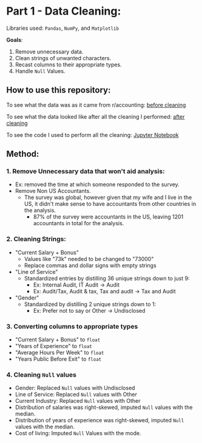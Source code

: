# Part 1 - Data Cleaning:
Libraries used: `Pandas`, `NumPy`, and `Matplotlib` 

**Goals**:
  1. Remove unnecessary data.
  2. Clean strings of unwanted characters.
  3. Recast columns to their appropriate types.
  4. Handle `Null` Values.

## How to use this repository:
To see what the data was as it came from r/accounting: [before cleaning](https://github.com/papir805/accounting_analysis/blob/main/cleaning/accounting_original.csv)

To see what the data looked like after all the cleaning I performed: [after cleaning](https://github.com/papir805/accounting_analysis/blob/main/cleaning/us_accounting_clean.csv)

To see the code I used to perform all the cleaning: [Jupyter Notebook](https://nbviewer.org/github/papir805/accounting_analysis/blob/main/cleaning/accounting_cleaning.ipynb) 

## Method:
### 1. Remove Unnecessary data that won't aid analysis:
 * Ex: removed the time at which someone responded to the survey.
 * Remove Non US Accountants.  
   * The survey was global, however given that my wife and I live in the US, it didn't make sense to have accountants from other  countries in the analysis.
     * 87% of the survey were accountants in the US, leaving 1201 accountants in total for the analysis.

### 2. Cleaning Strings:
 * "Current Salary + Bonus"
   * Values like "73k" needed to be changed to "73000"
   * Replace commas and dollar signs with empty strings
 * "Line of Service"
   * Standardized entries by distilling 36 unique strings down to just 9:
     * Ex: Internal Audit, IT Audit -> Audit
     * Ex: Audit/Tax, Audit & tax, Tax and audit -> Tax and Audit
 * "Gender"
   * Standardized by distilling 2 unique strings down to 1:
     * Ex: Prefer not to say or Other -> Undisclosed

 ### 3. Converting columns to appropriate types 
 * "Current Salary + Bonus" to `float`
 * "Years of Experience" to `float`
 * "Average Hours Per Week" to `float`
 * "Years Public Before Exit" to `float`
 
 ### 4. Cleaning `Null` values
   * Gender: Replaced `Null` values with Undisclosed
   * Line of Service: Replaced `Null` values with Other
   * Current Industry: Replaced `Null` values with Other
   * Distribution of salaries was right-skewed, imputed `Null` values with the median.
   * Distribution of years of experience was right-skewed, imputed `Null` values with the median.
   * Cost of living: Imputed `Null` Values with the mode.
